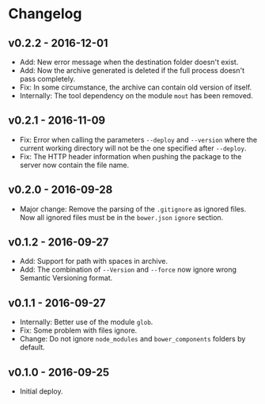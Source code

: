 # Changelog

## v0.2.2 - 2016-12-01

- Add: New error message when the destination folder doesn't exist.
- Add: Now the archive generated is deleted if the full process doesn't pass completely.
- Fix: In some circumstance, the archive can contain old version of itself.
- Internally: The tool dependency on the module `mout` has been removed.

## v0.2.1 - 2016-11-09

- Fix: Error when calling the parameters `--deploy` and `--version` where the current working directory will not be the one specified after `--deploy`.
- Fix: The HTTP header information when pushing the package to the server now contain the file name.

## v0.2.0 - 2016-09-28

- Major change: Remove the parsing of the `.gitignore` as ignored files. Now all ignored files must be in the `bower.json` `ignore` section.

## v0.1.2 - 2016-09-27

- Add: Support for path with spaces in archive.
- Add: The combination of `--Version` and `--force` now ignore wrong Semantic Versioning format.

## v0.1.1 - 2016-09-27

- Internally: Better use of the module `glob`.
- Fix: Some problem with files ignore.
- Change: Do not ignore `node_modules` and `bower_components` folders by default.

## v0.1.0 - 2016-09-25

- Initial deploy.
